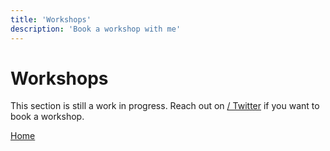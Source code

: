 ```yaml
---
title: 'Workshops'
description: 'Book a workshop with me'
---
```


# Workshops

This section is still a work in progress. Reach out on [<Icon name="line-md:twitter-x"></Icon> / Twitter](https://twitter.com/posva) if you want to book a workshop.

<Icon name="icon-park-twotone:home"></Icon> [Home](/)
